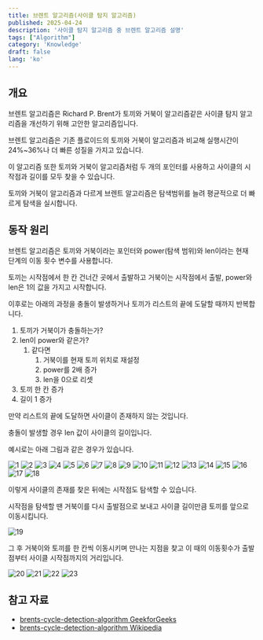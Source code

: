 ```yaml
---
title: 브렌트 알고리즘(사이클 탐지 알고리즘)
published: 2025-04-24
description: '사이클 탐지 알고리즘 중 브렌트 알고리즘 설명'
tags: ["Algorithm"]
category: 'Knowledge'
draft: false 
lang: 'ko'
---
```


## 개요

브렌트 알고리즘은 Richard P. Brent가 토끼와 거북이 알고리즘같은 사이클 탐지 알고리즘을 개선하기 위해 고안한 알고리즘입니다.

브렌트 알고리즘은 기존 플로이드의 토끼와 거북이 알고리즘과 비교해 실행시간이 24%~36%나 더 빠른 성질을 가지고 있습니다.

이 알고리즘 또한 토끼와 거북이 알고리즘처럼 두 개의 포인터를 사용하고 사이클의 시작점과 길이를 모두 찾을 수 있습니다.

토끼와 거북이 알고리즘과 다르게 브렌트 알고리즘은 탐색범위를 늘려 평균적으로 더 빠르게 탐색을 실시합니다.

## 동작 원리

브렌트 알고리즘은 토끼와 거북이라는 포인터와 power(탐색 범위)와 len이라는 현재 단계의 이동 횟수 변수를 사용합니다.

토끼는 시작점에서 한 칸 건너간 곳에서 출발하고 거북이는 시작점에서 출발, power와 len은 1의 값을 가지고 시작합니다.

이후로는 아래의 과정을 충돌이 발생하거나 토끼가 리스트의 끝에 도달할 때까지 반복합니다.

1. 토끼가 거북이가 충돌하는가?
2. len이 power와 같은가?
   1. 같다면
      1. 거북이를 현재 토끼 위치로 재설정
      2. power를 2배 증가
      3. len을 0으로 리셋
3. 토끼 한 칸 증가
4. 길이 1 증가

만약 리스트의 끝에 도달하면 사이클이 존재하지 않는 것입니다.

충돌이 발생할 경우 len 값이 사이클의 길이입니다.

예시로는 아래 그림과 같은 경우가 있습니다.

![1](./브렌트%20알고리즘1.webp)
![2](./브렌트%20알고리즘2.webp)
![3](./브렌트%20알고리즘3.webp)
![4](./브렌트%20알고리즘4.webp)
![5](./브렌트%20알고리즘5.webp)
![6](./브렌트%20알고리즘6.webp)
![7](./브렌트%20알고리즘7.webp)
![8](./브렌트%20알고리즘8.webp)
![9](./브렌트%20알고리즘9.webp)
![10](./브렌트%20알고리즘10.webp)
![11](./브렌트%20알고리즘11.webp)
![12](./브렌트%20알고리즘12.webp)
![13](./브렌트%20알고리즘13.webp)
![14](./브렌트%20알고리즘14.webp)
![15](./브렌트%20알고리즘15.webp)
![16](./브렌트%20알고리즘16.webp)
![17](./브렌트%20알고리즘17.webp)
![18](./브렌트%20알고리즘18.webp)

이렇게 사이클의 존재를 찾은 뒤에는 시작점도 탐색할 수 있습니다.

시작점을 탐색할 땐 거북이를 다시 출발점으로 보내고 사이클 길이만큼 토끼를 앞으로 이동시킵니다.

![19](./브렌트%20알고리즘19.webp)

그 후 거북이와 토끼를 한 칸씩 이동시키며 만나는 지점을 찾고 이 때의 이동횟수가 출발점부터 사이클 시작점까지의 거리입니다.

![20](./브렌트%20알고리즘20.webp)
![21](./브렌트%21알고리즘21.webp)
![22](./브렌트%22알고리즘22.webp)
![23](./브렌트%23알고리즘23.webp)

## 참고 자료

- [brents-cycle-detection-algorithm GeekforGeeks](https://www.geeksforgeeks.org/brents-cycle-detection-algorithm/)
- [brents-cycle-detection-algorithm Wikipedia](https://en.wikipedia.org/wiki/Cycle_detection)
